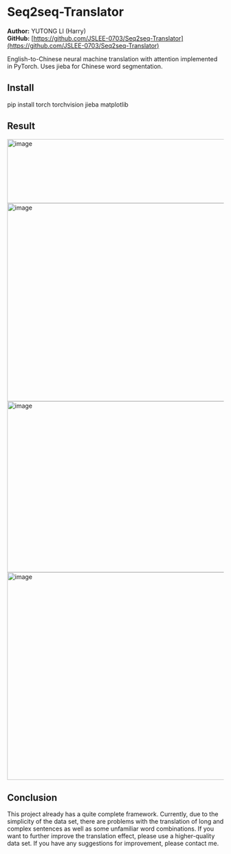 # Seq2seq-Translator

**Author:** YUTONG LI (Harry)  
**GitHub:** [https://github.com/JSLEE-0703/Seq2seq-Translator](https://github.com/JSLEE-0703/Seq2seq-Translator)

English-to-Chinese neural machine translation with attention implemented in PyTorch. Uses jieba for Chinese word segmentation.

## Install
pip install torch torchvision jieba matplotlib

## Result
<img width="1696" height="149" alt="image" src="https://github.com/user-attachments/assets/a74b61f5-4959-4e58-a00d-fa0d3b4528d1" />
<img width="540" height="461" alt="image" src="https://github.com/user-attachments/assets/65f46882-0d10-4e78-8b68-0b91a7d28afb" />
<img width="1518" height="398" alt="image" src="https://github.com/user-attachments/assets/0410887a-09b0-440a-a696-690f6feec500" />
<img width="540" height="483" alt="image" src="https://github.com/user-attachments/assets/e23bf6e0-6d92-4917-9bc3-b09298babbf1" />

## Conclusion
This project already has a quite complete framework. Currently, due to the simplicity of the data set, there are problems with the translation of long and complex sentences as well as some unfamiliar word combinations. If you want to further improve the translation effect, please use a higher-quality data set. If you have any suggestions for improvement, please contact me.



